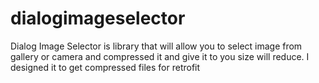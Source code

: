 # dialogimageselector
Dialog Image Selector is library that will allow you to select image from gallery or camera and compressed it and give it to you size will reduce. I designed it to get compressed files for retrofit
